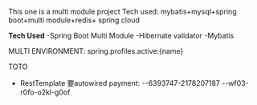 This one is a multi module project 
Tech used: mybatis+mysql+spring boot+multi module+redis+ spring cloud


**Tech Used**
-Spring Boot Multi Module
-Hibernate validator
-Mybatis


MULTI ENVIRONMENT:
spring.profiles.active:{name}

TOTO
- RestTemplate 要autowired
payment:
--6393747-2178207187
--wf03-r0fo-o2kl-g0of


